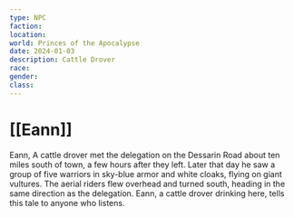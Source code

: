```yaml
---
type: NPC
faction: 
location: 
world: Princes of the Apocalypse
date: 2024-01-03
description: Cattle Drover
race: 
gender: 
class:
---
```

# [[Eann]]

Eann, A cattle drover met the delegation on the Dessarin Road about ten miles south of town, a few hours after they left. Later that day he saw a group of five warriors in sky-blue armor and white cloaks, flying on giant vultures. The aerial riders flew overhead and turned south, heading in the same direction as the delegation. Eann, a cattle drover drinking here, tells this tale to anyone who listens.